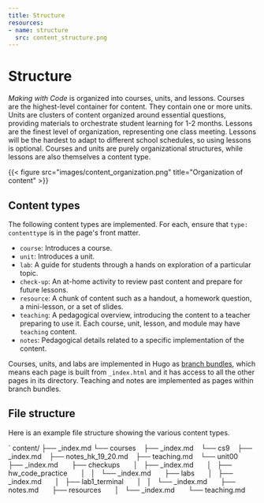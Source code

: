 ```yaml
---
title: Structure
resources:
- name: structure
  src: content_structure.png
---
```


# Structure

*Making with Code* is organized into courses, units, and lessons. Courses are the highest-level container for content. They contain one or more units. Units are clusters of content organized around essential questions, providing materials to orchestrate student learning for 1-2 months. Lessons are the finest level of organization, representing one class meeting. Lessons will be the hardest to adapt to different school schedules, so using lessons is optional. Courses and units are purely organizational structures, while lessons are also themselves a content type.

{{< figure src="images/content_organization.png" title="Organization of content" >}}

## Content types

The following content types are implemented. For each, ensure that `type: contenttype` is in the page's front matter.

- `course`: Introduces a course.
- `unit`: Introduces a unit.
- `lab`: A guide for students through a hands on exploration of a particular topic. 
- `check-up`: An at-home activity to review past content and prepare for future lessons.
- `resource`: A chunk of content such as a handout, a homework question, a mini-lesson,
  or a set of slides.
- `teaching`: A pedagogical overview, introducing the content to a teacher
  preparing to use it. Each course, unit, lesson, and module may have `teaching` content.
- `notes`: Pedagogical details related to a specific implementation of the
  content.

Courses, units, and labs are implemented in Hugo as [branch bundles](https://gohugo.io/content-management/page-bundles/#branch-bundles), which means each page is built from `_index.html` and it has access to all the other pages in its directory. Teaching and notes are implemented as pages within branch bundles. 

## File structure

Here is an example file structure showing the various content types.

`
content/
├── _index.md
└── courses
    ├── _index.md
    └── cs9
        ├── _index.md
        ├── notes_hk_19_20.md
        ├── teaching.md
        └── unit00
            ├── _index.md
            ├── checkups
            │   ├── _index.md
            │   ├── hw_code_practice
            │   │   └── _index.md
            ├── labs
            │   ├── _index.md
            │   ├── lab1_terminal
            │   │   └── _index.md
            ├── notes.md
            ├── resources
            │   └── _index.md
            └── teaching.md
```
